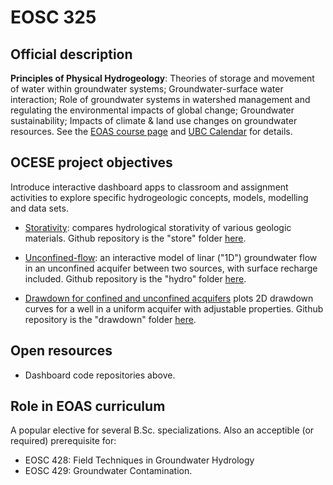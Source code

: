 # EOSC 325

## Official description

**Principles of Physical Hydrogeology**: Theories of storage and movement of water within groundwater systems; Groundwater-surface water interaction; Role of groundwater systems in watershed management and regulating the environmental impacts of global change; Groundwater sustainability; Impacts of climate & land use changes on groundwater resources. See the [EOAS course page](https://www.eoas.ubc.ca/academics/courses/eosc325) and [UBC Calendar](https://courses.students.ubc.ca/cs/courseschedule?pname=subjarea&tname=subj-course&dept=EOSC&course=325) for details.

## OCESE project objectives

Introduce interactive dashboard apps to classroom and assignment activities to explore specific hydrogeologic concepts, models, modelling and data sets.

* [Storativity](https://dashboard.eoastest.xyz/store): compares hydrological storativity of various geologic materials. Github repository is the "store" folder [here](https://github.com/phaustin/addon_containers).

* [Unconfined-flow](https://dashboard.eoastest.xyz/hydro): an interactive model of linar ("1D") groundwater flow in an unconfined acquifer between two sources, with surface recharge included. Github repository is the "hydro" folder [here](https://github.com/phaustin/addon_containers).

* [Drawdown for confined and unconfined acquifers](https://dashboard.eoastest.xyz/drawdown) plots 2D drawdown curves for a well in a uniform acquifer with adjustable properties. Github repository is the "drawdown" folder [here](https://github.com/phaustin/addon_containers).

## Open resources

* Dashboard code repositories above.

## Role in EOAS curriculum

A popular elective for several B.Sc. specializations. Also an acceptible (or required) prerequisite for:

* EOSC 428: Field Techniques in Groundwater Hydrology
* EOSC 429: Groundwater Contamination.
